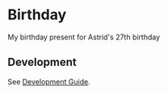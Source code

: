 # Birthday

My birthday present for Astrid's 27th birthday

## Development

See [Development Guide](./DEVELOPMENT.md).

